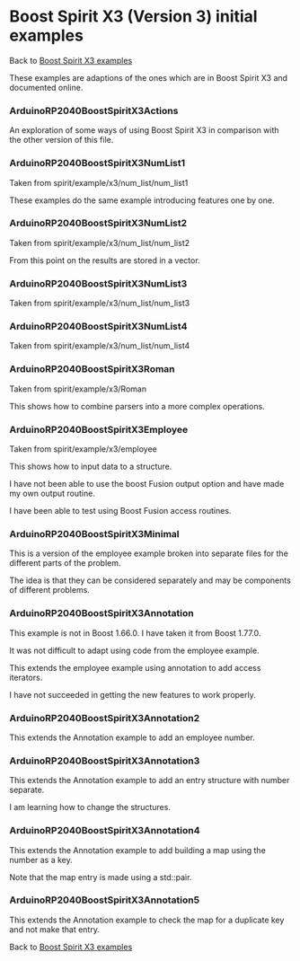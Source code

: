 # Boost Spirit X3 (Version 3) initial examples

Back to [Boost Spirit X3 examples](BOOSTSPIRITX3.md)

These examples are adaptions of the ones which are in Boost Spirit X3 and documented online.

### ArduinoRP2040BoostSpiritX3Actions

An exploration of some ways of using Boost Spirit X3 in comparison with the other version of this file.

### ArduinoRP2040BoostSpiritX3NumList1

Taken from spirit/example/x3/num_list/num_list1

These examples do the same example introducing features one by one.

### ArduinoRP2040BoostSpiritX3NumList2

Taken from spirit/example/x3/num_list/num_list2

From this point on the results are stored in a vector.

### ArduinoRP2040BoostSpiritX3NumList3

Taken from spirit/example/x3/num_list/num_list3

### ArduinoRP2040BoostSpiritX3NumList4

Taken from spirit/example/x3/num_list/num_list4


### ArduinoRP2040BoostSpiritX3Roman

Taken from spirit/example/x3/Roman

This shows how to combine parsers into a more complex operations.

### ArduinoRP2040BoostSpiritX3Employee

Taken from spirit/example/x3/employee

This shows how to input data to a structure.

I have not been able to use the boost Fusion output option and have made my own output routine.

I have been able to test using Boost Fusion access routines.

### ArduinoRP2040BoostSpiritX3Minimal

This is a version of the employee example broken into separate files for the different parts of the problem.

The idea is that they can be considered separately and may be components of different problems.

### ArduinoRP2040BoostSpiritX3Annotation

This example is not in Boost 1.66.0. I have taken it from Boost 1.77.0.

It was not difficult to adapt using code from the employee example.

This extends the employee example using annotation to add access iterators.

I have not succeeded in getting the new features to work properly.

### ArduinoRP2040BoostSpiritX3Annotation2

This extends the Annotation example to add an employee number.

### ArduinoRP2040BoostSpiritX3Annotation3

This extends the Annotation example to add an entry structure with number separate.

I am learning how to change the structures.

### ArduinoRP2040BoostSpiritX3Annotation4

This extends the Annotation example to add building a map using the number as a key.

Note that the map entry is made using a std::pair.

### ArduinoRP2040BoostSpiritX3Annotation5

This extends the Annotation example to check the map for a duplicate key and not make that entry.

Back to [Boost Spirit X3 examples](BOOSTSPIRITX3.md)
